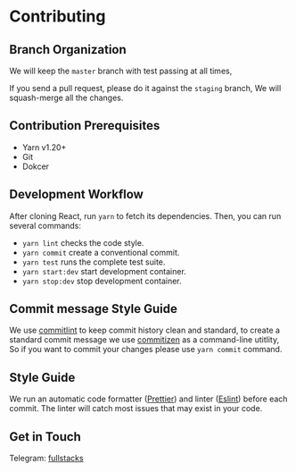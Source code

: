# Contributing

## Branch Organization

We will keep the `master` branch with test passing at all times,

If you send a pull request, please do it against the `staging` branch, We will squash-merge all the changes.

## Contribution Prerequisites

* Yarn v1.20+
* Git
* Dokcer

## Development Workflow

After cloning React, run `yarn` to fetch its dependencies.
Then, you can run several commands:

* `yarn lint` checks the code style.
* `yarn commit` create a conventional commit.
* `yarn test` runs the complete test suite.
* `yarn start:dev` start development container.
* `yarn stop:dev` stop development container.

## Commit message Style Guide

We use [commitlint](https://commitlint.js.org/) to keep commit history clean and standard, to create a standard commit message we use [commitizen](https://github.com/commitizen/cz-cli) as a command-line utitlity, So if you want to commit your changes please use `yarn commit` command.

## Style Guide

We run an automatic code formatter ([Prettier](https://prettier.io/)) and linter ([Eslint](https://eslint.org/)) before each commit. The linter will catch most issues that may exist in your code.

## Get in Touch

Telegram: [fullstacks][fullstacks-group]

[fullstacks-group]: https://t.me/fullstacks_js
